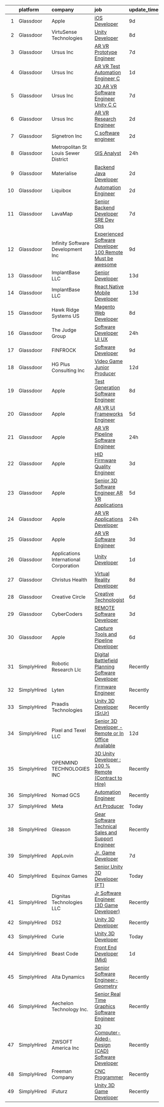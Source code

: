 

|    | platform    | company                                | job                                                                                                                                                                                                                                                                                                                                                                                                                                                                                                                                                                                                                                                                                                                                                                                                                                                                                                                                                                                                                                                                                                                                                                                                                                                                                                                                                                                                                           | update_time   | location              |
|---:|:------------|:---------------------------------------|:------------------------------------------------------------------------------------------------------------------------------------------------------------------------------------------------------------------------------------------------------------------------------------------------------------------------------------------------------------------------------------------------------------------------------------------------------------------------------------------------------------------------------------------------------------------------------------------------------------------------------------------------------------------------------------------------------------------------------------------------------------------------------------------------------------------------------------------------------------------------------------------------------------------------------------------------------------------------------------------------------------------------------------------------------------------------------------------------------------------------------------------------------------------------------------------------------------------------------------------------------------------------------------------------------------------------------------------------------------------------------------------------------------------------------|:--------------|:----------------------|
|  1 | Glassdoor   | Apple                                  | [iOS Developer](https://www.glassdoor.com/partner/jobListing.htm?pos=115&ao=1110586&s=58&guid=000001828bb127779e7ef12b3a7f77e1&src=GD_JOB_AD&t=SR&vt=w&cs=1_b211b033&cb=1660201019814&jobListingId=1008046042856&cpc=FD1C1DA32C38CFA7&jrtk=3-0-1ga5r2a2ok6cm801-1ga5r2a37imbe800-d33c79cfc9d995e4--6NYlbfkN0BvKrLyj5gPmtZO9T8euul8TCxuuKNOtzRJOomxnwSEodTz2Bc-sPZl8WPllYOnI2hVUAYiq1WCypWTaYk8RR3efd04mnOk8VP9oR3NvX3GsBA3AyFYlkOAuffrlOzB40ae1GfKYiZnm70JNMGRN1OaV-3NA_HAFDtZC5xgB-LeZEanTvtRLNBbP0TH0mXS8o8Ww_XTWa6o7j4lPV_2ZNHSkJlR847l0KOF2ybk3Q-bBfQiNllXTL-8V4qJC4vKgnh9SmiOh0mXdzq6LF5KcJDM16iguEWU_EKYNycuJ-nhnqk9Ds7bEgHiLfSAIXKxnQfoJ9W9-9ot3WTwzq7FYtEtEfTZ27LwzGutb8di4ayU0gvoPhexrW_pnRUxlVmWKLY17vuGZ9UIK_2mf-GiJRoiDJqAMP3plW3tSZTDkJMobmghpLG3VfuvlBMBj4KdhSlpD4xb9y8Fedrg2JpjYl7ICOmGtEyJkYCVSGolNfyxVM-uLvquPki1z_XeUlgObhzc8Jw6xDTcw3IUHtTIXVQt_Rq_E-olOYobzJEdY8ZRFGYJzkAfMnXZWlRclwYnklBMaTGKn0XJNK59ubLU8voRm7J6kdsjLcONO5MUtUycKc0p4JbeOp_t8s1vFsqXWbwagWhJjFdIGidJfzhgQBNb5RFS08qpCLiMWEbzfN8oO1-WxH9pWhYOc65Weyn6xSS6AyC8A_p84e-4GkZrB9L0MfFi7iHlIEth02WQkOoM579HfYYRpSlfPGTQOz2VYEKKLYj5rhf2DTrKkQBQaMlP24InUsN07Ap4VQC0pQBIz9ujXmDXiLBknSbeUqGFlipoZCrmSE8KHafQNbWcwxVuEGcV7C-h5b0DBv8f3yO-eol8IDziznaxa173kLIIoylRWrwZA5E17QlHapuID0Fg9kCgFdGt0ozoPNJQRoqhYJxjro-n80seiYUXL5RTe32meP60yZo1-g%3D%3D)                                                                                               | 9d            | San Diego, CA         |
|  2 | Glassdoor   | VirtuSense Technologies                | [Unity Developer](https://www.glassdoor.com/partner/jobListing.htm?pos=112&ao=1110586&s=58&guid=000001828bb127779e7ef12b3a7f77e1&src=GD_JOB_AD&t=SR&vt=w&ea=1&cs=1_ebaf324d&cb=1660201019814&jobListingId=1008047228085&cpc=632C08DE5A4EA969&jrtk=3-0-1ga5r2a2ok6cm801-1ga5r2a37imbe800-621427e7806805ff--6NYlbfkN0CpTNcpmE4ij7sr_GPl7QJj6yehPG-kupSZfEdlJHm76PKMSXsSIq1med5BFIxC2pZRXqm2VLhN_XbCcerIOVWZ8h7ETYPARzSmbixQ7aLqpwonWBBh4rOL5Pp18dClbLthA8o-qLqLkUEi2BTeLU_x2fiKe0OI9IDJADdrOVWZeSJnfIngeVvcG4qEWq4Fni3N3-0HaQBZEPqtUPV33O0wvCg0Ug-Sjv5sXBfFoh9GkV4ZtyP1A58ZJZKWtMl2p9zBHQ9Ka3oTCUHhifkLfB0Y-awWR7xQtMGHA0AOOohU8oSMdV-g0CCP6wj2I86Lm-JjO-lElRvEcb-m6NxazD3OiVq2Syu9g02wM6gs6L_A_Q7aKi1UQrdNs86eiOF6tLPmtSQBxcBlDYTleMlQMmg9yX7f4FhO1QTXGVNzbpOusePgcD-zGxPzGS_6YewYf4W4mc73ElhapC74w4s3ehZfJiJQj8bSDObC74rrBIUvPhsm8f3wnS-lbch8gcLQsIc%3D)                                                                                                                                                                                                                                                                                                                                                                                                                                                                                                                                                                      | 8d            | Peoria, IL            |
|  3 | Glassdoor   | Ursus  Inc                             | [AR VR Prototype Engineer](https://www.glassdoor.com/partner/jobListing.htm?pos=130&ao=1110586&s=58&guid=000001828bb127779e7ef12b3a7f77e1&src=GD_JOB_AD&t=SR&vt=w&ea=1&cs=1_099cb4c9&cb=1660201019816&jobListingId=1008050504524&cpc=42BEC95245890617&jrtk=3-0-1ga5r2a2ok6cm801-1ga5r2a37imbe800-676b17f24b5cec8e--6NYlbfkN0CT8vBT9H5mqECx2dfLV_FONLPDKpIRssxVwtj05Tmm4rA5I0VNOPdM1oYsK66ov5oeU1vn-T2BI8ztXGS97o12IFvk4488l3DTvol4EnNmos7vPDsIF4M1XmYlU4dn1Nsnus1ZaIBo6ETGQa2zZqKAHTHfC4ASFGZ6UE8aWyeWDYi9rIQsDJkXDhBQ-EROLr0fb8Urot8Am6Pv3mP8JgpyUvE3FPwrS_yS70cetbrOOtJ_SPeHiBBZAC_GZSOloUIMePftOWvROVJQXz0-77NLsiIUkuVazbWfKq_WSzvmb71JMa4BAmU7-cnh56FvbtV4UIhOasHTjqG9dSax_sx0Bw_Vocd7v_JZmwl6WsWMCBeDFc0FyN4i7Ze4f4LQ_f81JEWkW-28kac72DlvIvmoBu4byGGJlbrszBeaNj-YXpn3Zyv9RJ6ngkqOgcA4-eBt7lGvuPd8ry2k2Hywts2vf4KxOh9BqC2hO0oMGRY1rnr_7d2Z-beBqMyKmqVu6wBJ3FploR6Jn5KKP_t1sXlAG8AcUjVIFl3tj1BoD3FzUGSqXlRTGe9ohziCIDzjrM8TtSSIbDX4RYEiT7WqZHrE-XbV1VZbyZ8lnGr5tE6O4L5Y0qmg4N0hKrQnxgslMpvctpH7XR9PWNDLNBH9xHpAhw-yUJuzJmCwJ4xggnaZQCRsDVJPglv1SOnuHzt7m760PbJI0soK-EiR8DZTFVbH5cwU8OeXyVuZlFqXdJDV_of48maMO5-J5gHMW2gMF5jb5MoXYT5CsOnFsFNFl15H-4hAKvQwilnAeUpojRO9k7kDo2YZH5or-DnSMRLLQaJNpaVtCOjI7zlLil4vVTf8QIEIrmuTUfrZEC_JW-9Wzu1o5onPvJDQtzMQP0LQxGqLiIQTSJH2P3PcreaGp0nnOtIfUPu-uNNUD7zNaryyswte4LoWVbDmdJ6mjFnkc_dnLaJ7hmp3_Ew9cvKmqoMYtONrxe3AucnJ2bfV01cI_NkzUDoP5x446yggZS8g1Us%3D)                             | 7d            | Burlingame, CA        |
|  4 | Glassdoor   | Ursus  Inc                             | [AR VR Test Automation Engineer   C  ](https://www.glassdoor.com/partner/jobListing.htm?pos=126&ao=1110586&s=58&guid=000001828bb127779e7ef12b3a7f77e1&src=GD_JOB_AD&t=SR&vt=w&ea=1&cs=1_a0790f3d&cb=1660201019816&jobListingId=1008062957337&cpc=BCC169F53084E245&jrtk=3-0-1ga5r2a2ok6cm801-1ga5r2a37imbe800-b29ac455f554d680--6NYlbfkN0CT8vBT9H5mqECx2dfLV_FONLPDKpIRssxVwtj05Tmm4rA5I0VNOPdM1oYsK66ov5rGuYdp2vM9F-mUVIuWjVdxu6uCOIOlTxH0vANI01OE5u1civ3l4punqHFNA9yZr3t50Ub23ZrW3C6ip93RCxBm_JRiHBgBnXjCP3hPPz-Km-OgXpAbvmV6PtEQt-7AJAuUb4PXm7kq8djS0Ewo2Z59kyV8feJUTPcDvQ-OOtEFKAD_ufpGS-WDN08OMFQnUvxLM6INUz_ZHcJO006QWEX34ypS10YAvFFoHcuFYbBe84iL-ShgmGc8Q-h31Lg0SM1Li-F1JKdLrSEe7NSFFtrzywLHn00NFQCKzCCmFpeFiN4hl6OM8aCExEukoRAVk99L8SIBUASPgFKBjfZs7bdlPNwdVHnq4RD2Ycewo1a78eES6wV6d1obtm5KhPAFgrXvVArsSl-MnditAyd5Y2uh89XgMy61iFCl1ppoH9qTokHkzLhU0oUtce3wtGaINvty7qmxpSVi7E4eva5aFrSJcHutk84GiGb0vc0aXI7r5pV9Jki995T949SvpRP3PyLOzouz0lA47w_gHTqDVMlWs8lZ3HoF0yhm5luxXFiRrwTEy45O1DwKqoAJQgCFKXyFiWjnLeuUV3_Po2-8eNaJsLRsPEvqCRLrybj_GlZrDB7OF-2qGxxMxZUrj_wjbsRRxFprCO4VtaVk-Qf6qaAOsNFvsywY2L1KPbI4lrbjZcyw6LD4M_ffAScVFPxdhSEx2S4kAgz-suFMYygH2_Wd4gC4kB6efO3cOSKOMCUAje3CntdQZblyViLjkuaB1gQnb0aEi8AE2r9gHuq17zRO7nnKQqIAOpzMG33PWYPkgAQHrE5apkOD0BBo4F78axcaNQdXAP-x4uFZLVavSsjtOrEY_SZG_eZQ-UaCgxK7F5LPkMrX5wMzrk98KabP3ZfrytlZ0KNJ3BGcy3jfiAjvOncYecb2mPY2Biku5I1YzvsNuTaKo6tPPsa6pACnpnbqGcoZPXGKqA%3D%3D)   | 1d            | Menlo Park, CA        |
|  5 | Glassdoor   | Ursus  Inc                             | [3D AR VR Software Engineer   Unity C C  ](https://www.glassdoor.com/partner/jobListing.htm?pos=125&ao=1110586&s=58&guid=000001828bb127779e7ef12b3a7f77e1&src=GD_JOB_AD&t=SR&vt=w&ea=1&cs=1_652e83bc&cb=1660201019815&jobListingId=1008050504536&cpc=59DEFF8D475298C3&jrtk=3-0-1ga5r2a2ok6cm801-1ga5r2a37imbe800-a66a17e7f42a653f--6NYlbfkN0CT8vBT9H5mqECx2dfLV_FONLPDKpIRssxVwtj05Tmm4rA5I0VNOPdM1oYsK66ov5oeU1vn-T2BI_Q1Kjp7bLbyvXv_E2xhNmQaMcItA1S-zY00oWZrHjI-jqCjiINxwMOQQSPXfT6PEAGC_Rzn1r0HMlX8YRgxDPxF7E6CU8N3x68_eErLlbQp8ni9xTetan17PtcjIgIR-9cMHEA-GsOCfGrxlcPKLRTtC3cHcZVhyxScic6I6vFp_mseFjS5yCkTCRYPXWcPpeWqsP_oOI7b5l8N9o2SO1AcFAibba6Vy4hXeDqTTNsCNY1X5ykJshZt8DUbQta0Z_-M6C4WzFVzHbcU4HjzmEw-u-ou_JH5Qir6NeoGH2jYOHmlo1r-kCLmmtq2cKUFSEazfrUTp0y1lfXGiuZB04v_mFGnoUhPoYsmzolQ6hhEaoLYDRMm8Xi4hHP3BJjga7lfHBwePr5tx53NuMnqigrmRoV4QYC3tSCYHKb_65DuqgjvG2R1k8TRjJ6gb3Aewz8q5dZ2zfwgU2WA6VivqfwPiPpifSHy7uLKQZZ5tMM6cvBWkwuyqtpd23UPplB7T4jViPRpRgZ7Ftmr_JgpdlXgkP3bq_ScQIZd6FHne8tiUxPQQVexg4e69Wag-58-2w8MPKCPJshrkenDyajQTA9B4ahsW_M756iilxlS-rYeHvhPdH7CkwlEbPYwCgJLqXTidlDwm3LcNHUelWpiDCQhevAONTmnicW2qmqRVSgJ3PX_Hl-WYNKL5Nrx73acpHQlHGSkVttvbGFSW6sxsBeWV60crEcUfugUD3HTBFntzAsL_zsQjFr959EZs2VeyWzgBEE5goU0cKUpMne2EID6Aw2ps3syEmF85cLsz-FNWRcwzAn8at0Om0F0btOtt71U12dFgGvB4svWIfMgZ7YS7AvcWkhCTNQhzCC69a6VGS9lvji8LDS6rLeETJkEJlHOgCx3yO4ZGEODr1Bn-mvq7TKSOPW9mYWMjU_4fnnvRnwKciFVTos%3D)             | 7d            | Redmond, WA           |
|  6 | Glassdoor   | Ursus  Inc                             | [AR VR Research Engineer](https://www.glassdoor.com/partner/jobListing.htm?pos=124&ao=1110586&s=58&guid=000001828bb127779e7ef12b3a7f77e1&src=GD_JOB_AD&t=SR&vt=w&ea=1&cs=1_67971af8&cb=1660201019815&jobListingId=1008061171246&cpc=2F9DD8B511C89582&jrtk=3-0-1ga5r2a2ok6cm801-1ga5r2a37imbe800-e9f4d55292e0f17e--6NYlbfkN0CT8vBT9H5mqECx2dfLV_FONLPDKpIRssxVwtj05Tmm4rA5I0VNOPdM1oYsK66ov5oMSaom1sZOQvrDhd2pvnNCGFJdeYRhf4P_UT95Uajq5XtxD9zSii78EG4iUbSJYrzZ60EqnUM2SrjxKP2A9iRcUsBwJrgXw6jv5nW76NX2_rhnt9wMbCR4D_mBp6ud6eoianWU4LWe9Ky7T9sRCYleRWaVBzWsISL5HnniIp7NQJDBhLzhxCgowIMqbD2tpqSYmYEYbtzKIRf2W0-dzg8w1DJ3-I6jwWIKegW0h4i0v2iUw-oy3OX02aV8Iae5THirpzjbz57X8gLqS3arPUvnjQeAoccb8fsiPlyw6e0Qk6US_KGLJATOco02VSaKqStUeeVpPHmHkT7osxpARk_QDjh6oSfq0wZlTas2r15RcdJ9SNuGcoWGt647OJxu5UZ8l4NFNv7sCxMbMtVH-SkYiUerJwDQnwI8YjqP3qV-WUfyJYNPJo3S7eSgGiWUOmusH4Kr1mJh0Ndj2N68Iipplfc4GfUI68HLAbXTYcFQwLjeNCzFSv2jlyZH_bEiDgYMugYahukcYi4WZZkNJ20kxgpkUY701TokkRebJR_XWtreMMOkutFlWhPLx1yTeNu_iI0FucK-h60_7_hJjGl48NupJwUu9Jvxn4vKRUZ1D9FAdWzuwh8wnuJnqkqLGmsSenMTp8x4sulwM0pScPSftfOdMpeMgqO3mV9Pvt1Xmqva5y5kI9PbpedbCDrsvk2DX4kEHp5O--O0Cozx2gKRa9WG6-aLEmF3_H6Jp57hNs07GJAn3Mh4RgVwhoT2reshQbpETt6kfnbQiB9N1KqnXt8Pgzj3COpXFGMkjs586siver_gPexrjqcNtWnL71Xoi1TwgoKYziAc7wHzfOpPTaQXXelR1uk61ge2n_1_BIeteHZ4pmvtJIWaLmvtHuU7b2O5ejT2uvg6quMLHc_VgAVdUPuuIqZbBkoWy_6MVyHjX-pNF7i9QSfi7H08cO4%3D)                              | 2d            | Redmond, WA           |
|  7 | Glassdoor   | Signetron Inc                          | [C   software engineer](https://www.glassdoor.com/partner/jobListing.htm?pos=111&ao=1110586&s=58&guid=000001828bb127779e7ef12b3a7f77e1&src=GD_JOB_AD&t=SR&vt=w&ea=1&cs=1_2167ec0b&cb=1660201019814&jobListingId=1008061182114&cpc=F583A5AE0DDDFE3A&jrtk=3-0-1ga5r2a2ok6cm801-1ga5r2a37imbe800-7f4157c384cb613a--6NYlbfkN0CAR3I-XnkJJh_NaC9vVgzbxSoenXdzgTKXUSUJF5n92PHRAVa3LFG1CDXg-sqk88Q68b0aYX0yxyB7Q1gUqQEUgubBLQl4MXN1F5eXo44G1oK5C2HGx_irF_-jYOalVoRhBKegcGgLh49nL4AY69Vc3VVHZ48vjt9qtJZ62zb5CRSLfPPyeOWeeNGhyx3FM9J__bojE7YJ5u6SB4c-Sg9MM-005fgRQuc3JiXT424QV-i8UH0pAawrls3jIf-60s5qBYtTlssZMso3bx0PwQFhBKRtvURoE2pIX2R-ZbW06ZmNfRPlVKfo1chTWdvd4VHxZ1qPQJo9T7lftBuhBiFHMkgGrc8hZRfNC0F0Wd-3N3wx1sgcYIIVocxzaBQ_zN5n_WMJoWX2d_fummAY2TnhpQXm2Q0BO0Ju9I3bB7aPLG-ja7a3k13pykWTLrWMloCv2PAy8wuGjhzDWNr9E-1DVPs36gYpeRjb8hBbsWAP0PZubrnHw3ZCYSQ66QNWTZo%3D)                                                                                                                                                                                                                                                                                                                                                                                                                                                                                                                                                                | 2d            | Remote                |
|  8 | Glassdoor   | Metropolitan St  Louis Sewer District  | [GIS Analyst](https://www.glassdoor.com/partner/jobListing.htm?pos=119&ao=1110586&s=58&guid=000001828bb127779e7ef12b3a7f77e1&src=GD_JOB_AD&t=SR&vt=w&cs=1_d56667bd&cb=1660201019815&jobListingId=1008065814064&cpc=A0637F14311B9419&jrtk=3-0-1ga5r2a2ok6cm801-1ga5r2a37imbe800-ef1c6801fa4cc984--6NYlbfkN0AC6SQMfAkHCondRquBNcE2ntt1snCy3fyoZRReqai0OTbOGAEEoie82c7OAOyoQUX4HAqZbGdf6OuKdS1CAFhY8iNRpoWdJTGxpqP7DjJE_nV3RHd07483EUj8MWlgrGF-9EZEu0bGjHtJ54Ucz51lvNIBwdO2c03VTGJbCj3cXx1xflx68zPpboym3SRVoLwQEjIOS_3n6m-CUDu2yzZHZMIMiXacd0gglhAbl4WHvB1Oa7hlZxQ5imv9FZlcq-phMmVzyzgYZ3msXQiceb6G-fvYQkzyfY7wrcKKm06VoeDBoLXB6L5HsOVT4MZSJHjfMfa4ZsuQN9QCjnAadtkieTFjmTFY8zMW_5bO5N_Rp0xhxXLyz4cYlakzcGIWJW7Plmm6pf041iPpCvxLrO1XIXwzxe7kGjy4qcA4x5Xnmdxr0ysnEGofOARmU8Jq6ZRYYPy4C0gc5ZMvqpiB6vr8S_mRv2a47w2U6ADbobaZkJkYYf1RL3Rov9H8ioduyFu2ju8ja75556G5573aGfw48Rx3eO8LSNA24D79_E_pEx7EqBxRc0T9iQONWaFV54jBGhBcO-dSFG3enfryFQu9Mcg8I67vh2d-7DdX0KhKqQ18CqSBip_MJHXEd4cWfo0C2wPDPMYJ8l5O0V2dDakRRrCA4fk6OiL6udx9j2fXPP3LznK1nke3-nWZ1dW54c_6MAi05XqWOhiVumWtXPMSbhprQkIu5p9fzZavbvUw1sMCGhMW813NMvdElPBAKbaclW_i6_oGnCgt3k-9vvK4MhtC91O7OhRLLz6oGlLT3eXdKCxuakABMLIH9oGDQV7plv6Kh0P2Yea_0JU_Em1rI01xK5uFm4qMayOcuaJ8AQy_0S0P4f1zhITJVUKE2WEE7Fi4pz7erXYMgznG-_4zTrCipJMJ7QoIT3w4cuQhDIoZ2Z0RYQMTKeLaJMAtBEYFuUDjojl9sjN-Qk66UrVp7cGLyhM10cfkz8ieUj3K_6ZFWiQtoLd9U3U-AvxBlvUgaqgKY1_eimrA77HE4BoCG94OM_EmSpPehjTNFry8jA%3D%3D) | 24h           | Saint Louis, MO       |
|  9 | Glassdoor   | Materialise                            | [Backend Java Developer](https://www.glassdoor.com/partner/jobListing.htm?pos=110&ao=1110586&s=58&guid=000001828bb127779e7ef12b3a7f77e1&src=GD_JOB_AD&t=SR&vt=w&ea=1&cs=1_b27631e5&cb=1660201019813&jobListingId=1008060202738&cpc=E773D000C9BC26FA&jrtk=3-0-1ga5r2a2ok6cm801-1ga5r2a37imbe800-c4c6e99263ad4359--6NYlbfkN0BL1DyQYBK1tHwoBciZhChALBxjrhsy8rFgUIA85pUFUSZki7QCCX0KaKFUgx5MoCQmRuyGr4UelCcJ1-hwMed_gB_A6H0V30eQ0ToJyMcZ3WzPxkdcppo2abEMz_rgbYuxWw2l6HU_V9wS-qIvunPixN4VFnN7CZwbMHNeQBZ4mCdtdQa1gHVCncdk3iwZNQwjIi-obm04xq29yYie-HzLXcZ0I-T3H81ONlbqxN4abjaP3pqCqsN1lk2xVa-2VxtGd1be_G-7gTnQxJsMyN3SSZeUUlYm4Vi-wftdIoL1Kw6sTKI_FuNt3d-NWKVEf6Uqxzvaga1JYcszkbVIUG3tTbMvU02ElvCbpNWmGbL9PKmXMRY7f4bS0hI1vO3n4gFD1fi6sOhrFiD1uvszd8ilTVgziC0V0KWQcjS_1lMd4XYg3I2_15p7YNMOqdsA0Wg-0jYmw2TqFfHJH2qSv581AwWcYHpN354qhIbEEMGqHnisKOPkQPmGU6q1HS9WsgZxzwq5TJAkFQ%3D%3D)                                                                                                                                                                                                                                                                                                                                                                                                                                                                                                                                                 | 2d            | Remote                |
| 10 | Glassdoor   | Liquibox                               | [Automation Engineer](https://www.glassdoor.com/partner/jobListing.htm?pos=109&ao=1110586&s=58&guid=000001828bb127779e7ef12b3a7f77e1&src=GD_JOB_AD&t=SR&vt=w&ea=1&cs=1_eec10bee&cb=1660201019813&jobListingId=1008060253187&cpc=0AE43CF55DD5119E&jrtk=3-0-1ga5r2a2ok6cm801-1ga5r2a37imbe800-53bad0476d43c8c2--6NYlbfkN0BK9GXDcakwdiqmeo8o-2GvkYnmPkq7xevAHdeF_847qtfSM1x2zyy3WCbpa2Jx183cHhU97gs6YMjhhPBHak4GSbUKCffiCJQFb2ijmwVgztCQVE5xExSfec-u4XhE0v4cVcSG8xIIn_97s5E3Y3RpTSc3GImiyPV2DHBOB8lilnkn2IsoXXGNnXTegyOgbUhmVYwRXvA015WwXQWUiusFFGAKUcoYkB_Hnc7Z772wLrpMM1x5nrWhyF76zrwzzrqkhEjSQ75Iv_VL75XkZNVEDZ1_fCrke3mWW9jqaRrOLIuANNFefRrYlQEmPflc7ZvFwU8sOzzqU7Aygihz12yA1HYPqmjJL_fUfWE57CRcM2l10K-AnzEZwcZWZephWuVjNbviDIAPoWllI6J7A_Y32W8PWmlcYoOg8rdQb9bVDaBTjTfCKPVG6iEdSeZrD9ybBa_V4Btis6pjoBUsmvdH47EpoXh9yqR7Y3vI0NGg2_h7sp2LElWK)                                                                                                                                                                                                                                                                                                                                                                                                                                                                                                                                                                                | 2d            | Romeoville, IL        |
| 11 | Glassdoor   | LavaMap                                | [Senior Backend Developer SRE Dev Ops](https://www.glassdoor.com/partner/jobListing.htm?pos=114&ao=1110586&s=58&guid=000001828bb127779e7ef12b3a7f77e1&src=GD_JOB_AD&t=SR&vt=w&ea=1&cs=1_62d64252&cb=1660201019814&jobListingId=1008050740036&cpc=F17331D9BECC482A&jrtk=3-0-1ga5r2a2ok6cm801-1ga5r2a37imbe800-7d6b37a5db87c67a--6NYlbfkN0BvffYVbnfQbS93BkAhZe1nr_iwjsb5JUyOPZS3_wkjOYD9sUsJRbgl4REkNKjaWRb9wHVbYyC5HfB8-tuFae9LBpMTkFN62YAqpKhkOmcZ_eDCFd-NUspNlt8ACtl7ecRE_WssjxM_gexv8eT6W4I2ksEPuKnYqtu2FuKI927PQPKQ9hZj70B40qVvgr7nFIjj6X5yHuFquskTrQ-y3NbagFnm0BOpWMOHHzzSHzvJyqs6CozAWYSiyPldqOxRu6O-NmUycin5di5hXJgCVv9pCx2ayn57AJl45S0oMNyccak-ah0K3ZJC5aH6jNftDYc1zQbWXzWTY2W2Rs9B3u9l1wRxPF0tXtyM1ZGZMhm_rCVhPXqOQxBXliOFduw7ApaikRNH4LNAXzLGrn3JsKPi-hqhsdxL3va1R7dOkaL8Blrsih-z2j_s20z7X7XJSNCCY97sYlo_KkMF3DnmwsB7sqJO3KnDproaMCAhrtqCMlNcro4eKjUFJhH3Lan8R7DKld8yegaTag%3D%3D)                                                                                                                                                                                                                                                                                                                                                                                                                                                                                                                                   | 7d            | Remote                |
| 12 | Glassdoor   | Infinity Software Development  Inc     | [Experienced Software Developer 100  Remote Must be awesome ](https://www.glassdoor.com/partner/jobListing.htm?pos=104&ao=1110586&s=58&guid=000001828bb127779e7ef12b3a7f77e1&src=GD_JOB_AD&t=SR&vt=w&ea=1&cs=1_e2373103&cb=1660201019812&jobListingId=1008044579419&cpc=6945AE2F4B03E059&jrtk=3-0-1ga5r2a2ok6cm801-1ga5r2a37imbe800-824f9ef21f9fd40d--6NYlbfkN0DXKDYI_yepg0NlIxbNRNpLYk6-xAUlLi5O8UrMeMQShxyNklefT9Dg6Mxyf8ICyk8pasFAZMLzK9wmF44Z-YinhMO2XccTuNh-vGb879Ozbl5q1rJqqHfF3Ejr00FAQ7iIDimQAPWGRU5RhPQD24iVsHZh3H-iVOAqpQBcaYIssX7Vsa4F-PJ6DYiIgCmYIUB9zxs2QrhuoqDjnxcPLhSISMz4tEZMcfa3m2d4tLiWXZVQd7zD3VWgrzU8qAqVhZ1lx0hTsnFICuNHV4zwWEqTiQ_eefzhsGrkuIKB7fOeRqwQInvtj2HmiaEvROHhnX8_W_V4usKuNHUutN00gGfOphfHbe6d_zehLJpNoGwxxtoIXZSwiYchGUccuFC0-SPkJUGGmBESVE1ouIsSKouh-MYpQXBK0tvaePZ8SJohUPR50jJAbwwDZxj_gRtctLXFMXj7ZI6MZueLLXUYuJ1MyuLh2RICzj-E-5cwNc_S5uMztpH2Vwy7djyFdTGiUurB_HAddEnXYwhZaTyWYTGzQ5Xkxmld3XwAHhVVDG2zm4QZIOpsG_yN)                                                                                                                                                                                                                                                                                                                                                                                                                                                                        | 9d            | Remote                |
| 13 | Glassdoor   | ImplantBase  LLC                       | [Senior Developer](https://www.glassdoor.com/partner/jobListing.htm?pos=102&ao=1110586&s=58&guid=000001828bb127779e7ef12b3a7f77e1&src=GD_JOB_AD&t=SR&vt=w&ea=1&cs=1_fe475d82&cb=1660201019812&jobListingId=1008035599348&cpc=18C664983486888D&jrtk=3-0-1ga5r2a2ok6cm801-1ga5r2a37imbe800-35d53dda3d640397--6NYlbfkN0BHQbTvVCdnG9b5D_7dafPobYSDZepSIAvvxtVc087LjkZltrB4JWrFKerL3rKdYN_filAamPHN3d3x5rsHJH07weJvr4xTpexZOZR1HzFm8EgxL4ifiZUr7TumXpM8QPOZtR_bjYCD3s-D3Ib-_AsRjQkNG9BwZQjHm0t_ByZq_LOwpxYNmvslII0123R4-OjBM2kG57uE_DmOu4H9efhFDzsvqdPN4nYS0ClbFZZzKFnskfEhKc7ny15Bdfwb2kd6Y4tCyguQd6lsz-1V9OtEb6CS9LOoTkxD-4cjCOpvQKgUs8OXReIFbKpAMDbc05xyoU6kVGHhXfp-Lx9a5ZTSppWo9sTLZCiiWTHEMKqXTXT4o3UclJfX5xTubTez8yWlsoQj9A7bucmVl7-Qm9GMfsWeYIVNhd7IYYppwSdB9SRuOkAmXDvJ0U2mI6ylX6N50rN0Ni-qq3Nv0xQHd_116-KySHRpDWeTCGx_Qqy2wDMEpF1KmQxa5MQSbDUsEKY%3D)                                                                                                                                                                                                                                                                                                                                                                                                                                                                                                                                                                     | 13d           | Remote                |
| 14 | Glassdoor   | ImplantBase  LLC                       | [React Native Mobile Developer](https://www.glassdoor.com/partner/jobListing.htm?pos=103&ao=1110586&s=58&guid=000001828bb127779e7ef12b3a7f77e1&src=GD_JOB_AD&t=SR&vt=w&ea=1&cs=1_7baff035&cb=1660201019812&jobListingId=1008035600850&cpc=E6B95A06C1BC174B&jrtk=3-0-1ga5r2a2ok6cm801-1ga5r2a37imbe800-9ec0f0a75089e679--6NYlbfkN0BHQbTvVCdnG9b5D_7dafPobYSDZepSIAvvxtVc087LjkZltrB4JWrF9YwSpRDtqB9PMveNVlEp1vlq52nDCFAVVAyR6iw0NmtgqoY-LmqzCI8bM3WJ4TACEz7NViqKmQjpqUJAF9nvFimbQX0zisBE5phpuWG4WzHcV-JYqghV3PLQ6Y5dWXKGO2UKedvG_xql1m4i_joVUsBlB593T8Sfyw9nNRkCpy2t4h30D_-AVXiNAbb2XykClPCUQ8oPumT-pu5tMeKwguI8C6_0MfkZMPVSzNdvOXEx95RhpZ054e6ZXXdSzQHXyNTk5k84WlMV8K6XfgVPSolYxIbdXX4cO-4g4r0CR-SmdZtTyu9EHvXSrA600lN0h9F1QqVCquVs0oIT4-pTcNtwZRUMJMHBpViCmCinV9a3P8knFK97t6myDWb6aOOE5pyEmit0CMwes2NZrtr7UL1bmx4GcbStm3WdKemZonQr84ENeEpDxenzVFUvcziyMqDhVyt_MSQqhOgDm9j95jbCabrUHXX0)                                                                                                                                                                                                                                                                                                                                                                                                                                                                                                                                      | 13d           | Remote                |
| 15 | Glassdoor   | Hawk Ridge Systems  US                 | [Magento Web Developer](https://www.glassdoor.com/partner/jobListing.htm?pos=113&ao=1110586&s=58&guid=000001828bb127779e7ef12b3a7f77e1&src=GD_JOB_AD&t=SR&vt=w&cs=1_c9e94941&cb=1660201019813&jobListingId=1008047562642&cpc=DE56C24FF6DEC286&jrtk=3-0-1ga5r2a2ok6cm801-1ga5r2a37imbe800-fec8258b825b7fb4--6NYlbfkN0A89DqYVJlt2nPzsQujMzTQOv0byM_oFSLru96Xp_Pv4055GiWc8mWwc_3uOBVOeG4GM8ep_oD_mGcQG62HKOZz3LFaNIEfiy-bl4CFQKm0YUzEMe41PG6p-77-9xTP7iN3miRs-NsCzIDAKlyzZ2Bn2rizVZcIZ05dbA3aAMVwH_6nAYuqJi7baiVAbdnnHNKwMm8vLayKtkTBQLzcSonzi-Y4OUWIJAwVMor1MIoO5YgRHsuQD2Lw7YFRfMZNmUKdh13PM_yLxVySHcjcMqsAAq_m9jQJEf3zQZKb7AEbnKqO5azp2GkUkZkYF3_fJBfvSTnhNKahPH6CmpKPviCO5jm5uG0pNAv5QZhvwXCuWP1bNg88OEY2WyhTEPmNso5-_Fei5uW5Pe-oirWSCrRDiQJktXgh5aIgyp8_Ho5bgKIAwzglFkmPUojgOG8lGfJSc_VTi5aNBQYoRNvvVK60Or_MXqrFa5HBWTMvaug-4oTcVFBl1NRnMnWH-eu1mlEnG2H-L_W0wtoKcXktdshB9skrs8kUsXWZaidRQ0f9Ywc79A9n7I_H4jgrlSKUack6BYCMyg76wRSSYWHb03E8KFZv1v3_C0n3Zew9-p-AC1-8tdr6TplgwiIYIvEHJh7dqKtq6KjDosg6q02WjmGAgrkIZPt0vzkQ1UL3bQEXVjhd6rz6gMt-YuhQjAx8n5sOtUUAamZbYNncpyiLb7iYa6A9FbHIPPnC377x9tz1dA%3D%3D)                                                                                                                                                                                                                                                                                                                       | 8d            | Brooklyn Park, MN     |
| 16 | Glassdoor   | The Judge Group                        | [Software Developer  UI UX](https://www.glassdoor.com/partner/jobListing.htm?pos=121&ao=1110586&s=58&guid=000001828bb127779e7ef12b3a7f77e1&src=GD_JOB_AD&t=SR&vt=w&cs=1_9494a7f6&cb=1660201019815&jobListingId=1008065256554&cpc=8D52E76475A7E842&jrtk=3-0-1ga5r2a2ok6cm801-1ga5r2a37imbe800-532b99916a86dccb--6NYlbfkN0AEfvaTCbEyT-QU0mB1I0G9RQ6RLW6MmY4ibAKfSb27DkVWgLbvCGilYWmviU5BJjxlOnx8fPPKyAZPVSX7eeTy_vhwLDQby_jq_Z68zDXGgaNUnQwbE3WgYg2LyNKDzxd3AaqnU22-kO1ZSH-G8LUSSERoeK1AUGUHBr5J4j8R-J7fjAN9HBzO_TKGoTqlQA4x4TIkJ6usYJrVUrL13-uGmAXtw3DxIDgVvkK6f2lN5wpbG8xfDIVACXXvZv6EeaCzOD-xG3rAKb1NYgzLsdsiKA0thdoq7QcNajHum_s9xtIGeIZeOy5_VCAcNuDV2X-d1X49v9HJHvpF_43_RNJki3VNiVomvA4lOlRv1KJhi1p5g6cUtis-0-O-BKPdQMbV9KRrwDZll0oCbTJL6vtJRvspOZziAco3yoyvaSS5Yeu9UmZC5pKqEiqpQizX_QXEPqbcmkUTqXSzLevMRNNIS0itXCLU_sjQNcikesDsQjCKrGuiSswhtdzEAQmCiB3yI8yfkS5QiFBnjpsaJE_m6POJINtLZb8ORRlhiaRAPLi63Ko2U0637MwZC4Nvcisz8xezIk6gYMEjZsshdwDX)                                                                                                                                                                                                                                                                                                                                                                                                                                                                               | 24h           | Frederick, MD         |
| 17 | Glassdoor   | FINFROCK                               | [Software Developer](https://www.glassdoor.com/partner/jobListing.htm?pos=101&ao=1110586&s=58&guid=000001828bb127779e7ef12b3a7f77e1&src=GD_JOB_AD&t=SR&vt=w&ea=1&cs=1_6038447a&cb=1660201019812&jobListingId=1008044791152&cpc=292986E5893862A2&jrtk=3-0-1ga5r2a2ok6cm801-1ga5r2a37imbe800-c937f3af8e32f05a--6NYlbfkN0C3s6SQssVyjM0TBjXC5cY90NsFTu6k7iXDnyh6Xjam_Ql48LVNep8gq_ukj6DHLvJThzj898JP32prCcUOkYg1RClsw1SK_ffn6NEkLSBLCw4OIMb8-JUVrYv5GtF6TXetsqsFlf3EIDPvI6uCQYqvsXBFxmx_sBKuIyOl_iT-efd_O2GjOYvm7-CE5n-PhanxhsepYajC_7uDdps5IyEeQnDVBZj9RT1TF_NHcpOgx5wRdInRTH-ZNWSYofYeWl2YJHLaZccx1xNwab73p7tbiGibnzYP6wD-Xm30w5vbbTrJSinhVSZdlo0ZaRzF6i6PWwZsqCgpPMlj_gWC9TEq5AyC2GB6-MvuinzzghsTWPaZdXpcMdG7mFhRK4kxQ-AYxHOkw2MYecH-j0O0ru_qE_A-rIli3wxXECFZe7Mdk-j4MEEychVDwruLwRBpS-BbNOGGt1fJvXkti4b5OqsnTP-_-rYr17_L47OzlavdfmnClEcVQevbmuTqp0fmmNA%3D)                                                                                                                                                                                                                                                                                                                                                                                                                                                                                                                                                                   | 9d            | Apopka, FL            |
| 18 | Glassdoor   | HG Plus Consulting Inc                 | [Video Game Junior Producer](https://www.glassdoor.com/partner/jobListing.htm?pos=106&ao=1110586&s=58&guid=000001828bb127779e7ef12b3a7f77e1&src=GD_JOB_AD&t=SR&vt=w&ea=1&cs=1_c0006347&cb=1660201019813&jobListingId=1008038356331&cpc=AF770993EC679D41&jrtk=3-0-1ga5r2a2ok6cm801-1ga5r2a37imbe800-4bb494ac711178b0--6NYlbfkN0BHIfC1zsKGIu0R3teaIu8liT7fbRNLaQeDQfcPJweUK9FtGyWMTNeDEzbNNT2163zZELT0Z8Vo531KN2eBQ2PCh4S24GRZZRgOs4oioDvB62DkjmEu0iG0PXAtT-B2tpQQY9pMWSYPLQHpftw463XRI5tz8kp1KrNCmNjyvr1EX2IgYStNB96IB2lOJmwlzJq5-UfCMISEN-Z_zRP0bsy8Zni8a5d1FKI-fe0IrHp1bfI7tQXFLe9fTIqSRqAQaBXILzAWPFFLGlTsZJoVXnV9doqB99NJbslVeWweVUX09Bo2ttOmuui7p51gsMXDZkDsGZKXSh6CxBT4AQe8hjEtcmXcgH5iSnEgs_CGJGocAEkHXrBjCZwUoDHj76liRWMu7gxVrZY5jPSbaxFZ24baUAgLAscwFLPgjjh8yiCUNRJ5zbmAJ7Y9KoqqfyDaOX7_XdrWxSkLKlME0jqu696aa_spTtYVDg3YFrPi9ZQvf2kyC84rEWotRZ92lrzMqgfG50f7ivxvoQ%3D%3D)                                                                                                                                                                                                                                                                                                                                                                                                                                                                                                                                             | 12d           | Remote                |
| 19 | Glassdoor   | Apple                                  | [Test Generation Software Engineer](https://www.glassdoor.com/partner/jobListing.htm?pos=128&ao=1110586&s=58&guid=000001828bb127779e7ef12b3a7f77e1&src=GD_JOB_AD&t=SR&vt=w&cs=1_c7a9a307&cb=1660201019815&jobListingId=1008049134424&cpc=8795CF9063CD573D&jrtk=3-0-1ga5r2a2ok6cm801-1ga5r2a37imbe800-9d84127d366d02cf--6NYlbfkN0BvKrLyj5gPmtZO9T8euul8TCxuuKNOtzRJOomxnwSEodTz2Bc-sPZlO_uSwsktAeiU4zHegBUZpizS2voZEMuJnewuQGNQrk0pp1GZSRyuSbxL-w1PixgZ6yxEfUDHRjPUCc57D2ASzbSV-MmrlH4_tiVVwunqjHjyi4eQmAy-DSXnjsfZDkkF5iSm5mbtsw-eenaWzRvj5swQuK96TTQDRF_rH2_scje0bSfufMMaJ1uB_1CBr-SyFG_vMIz-5vaGKnt4nWiZmP0MjFhDtndo0PthQMl8G0wTU8iQYM3bfd4NwB5ZOK-kwwZsIRNwKV4BHhurtOHTyIdDs4j_-HAbo7LH3hhdMXu6xSSeBlGq6hgwaUjesEEwk5dFXN3pfvUp4nPEFitJqUJRyiL9UFm_iPCyfckgzXyGKaSdoM4Xd16pBEoFZuy7NddbTpbcvet4uuZcnDF67gVyp0r51Ytc3tjXCSv-eWGVdals_15qF1PpPb0r2zHizywzHmlr-9UzaWDbMaaXgJSwD-GT4tv9_YJOMpOGpHJqYTBbV17GqVOrvWj0zYS_MMF-Sx-mkFpLyrlL_oCuHYTBbae0VFD-34wWvb8nMLryB-KbA-CSTOgVdk8NnffEREYrmLUp1Gypi1FhPmKTqc49g7ce-sgo3UNkzb7rUmCI_kZyQzRM5n1fK6WCnOZA5yBmOxxeVa5L8Bjc42VUeV4YXJYhh_9_PkFHm_Pn7rYr3hqHl_IC7MqSAoLn5ta1PVFNadnkK8238uLffdCieupaWazP0ZQQaYOMuEXs49dJYUu5I5iPjuQcP9Qgr2yJ0_ZhHkQ39fyVzpNw9k5SStSEnEe7y3zv1mxYimmXv2THzbBrWtmtIwetF1CWRp8OLzkgxaQ698lV1ylDh5L137BPcWGS6XwEzRC7_G_IDFra7TCnPbhcnSHnYEDHbwT5kETQRHmasxXdEVtL2MwBhA%3D%3D)                                                                           | 8d            | Cupertino, CA         |
| 20 | Glassdoor   | Apple                                  | [AR VR UI Frameworks Engineer](https://www.glassdoor.com/partner/jobListing.htm?pos=127&ao=1110586&s=58&guid=000001828bb127779e7ef12b3a7f77e1&src=GD_JOB_AD&t=SR&vt=w&cs=1_1ad83803&cb=1660201019815&jobListingId=1008056590566&cpc=F41FEAB56D215062&jrtk=3-0-1ga5r2a2ok6cm801-1ga5r2a37imbe800-26230934b25ee429--6NYlbfkN0BvKrLyj5gPmtZO9T8euul8TCxuuKNOtzRJOomxnwSEodTz2Bc-sPZlbtkML8D-m4p0pJTPBVw_o45Yr8m6exjKhOM3U35mydzXFa18If19EYDr3bgxzbC_adbMQMBa6iLyBpXuKYHxnp1gOT0m3LezXc6RCwpG0616hvkrwg4NttwigP-RdD78cvXgEx7gjRxkxDn8TiWHjVykiJkjKHodUsq6fqa9IjgkvOqZQXtsGqvp05YqZrd3zFlVpq28iMhgM4s-ilgvGDhc6L8kcwP5FTyii9_hGGjpwBZFCRi7PrAXW6VNqxfFsTC8gOd34YGg4oTzP9CXg-PYk7KewsmAJ66knUkzTKyWO1xsc2sPN8zR3plbOqgsgoFDbro3nzIQiyvey1rW6N3rL0rR5LjFiUQ4MBZoD7ofO2lA1XShRAscWGPXEPFoS_s5TLCsrBBjvdLbQR9rk0dveeoZcQBL7W6zfwGdrYCQfCLIqmS0mehG_AQp3_dFUhaE2paiSnqd4B9hz_fFhOBoNZTxeadFpVLYNMSG36O-TC3JKf_ei-C-XAF-ULgDbtOAsYPXJuEPxOCuAyTomc5HZsC_KIyeiVWeHwFQRb7q-ZwwpkyifYKHj-jZkwNBvM9dGO1k18Cs4M5J7reMSLYMJwENixtdS7PGXZeQzQWk_OnPTg2e2i2sJrclehHEpqUnxWXEn_sriE15MRI6eXs_LFaoWlEBxcj0oJoOjuigN8i0KqytKDZN5jZXitM2LoQSbn2LoqYK09CPo3cm1byidl0E0Iy0viG5OU5CGQhtqzMgM8V7TWI0YsUgHkfIWGFmeEEzTVDdRWgmYcIhS-m208QTaLc_PYzt1mNEwLUryX8xv_LPCDbCDFr0MTcqliAJVhfqkCDWQj_LwIlUTvAdjLGy5Z8sozcLnZv8PcOvKlSlCuDklYFegE5Hx8jhjWqh_F0EBUb_fcsCByekqA%3D%3D)                                                                                | 5d            | Boulder, CO           |
| 21 | Glassdoor   | Apple                                  | [AR VR Pipeline Software Engineer](https://www.glassdoor.com/partner/jobListing.htm?pos=123&ao=1110586&s=58&guid=000001828bb127779e7ef12b3a7f77e1&src=GD_JOB_AD&t=SR&vt=w&cs=1_c5fea60c&cb=1660201019815&jobListingId=1008064548722&cpc=AC285F3A3ECA6BB0&jrtk=3-0-1ga5r2a2ok6cm801-1ga5r2a37imbe800-9efc9aa70a8bac7d--6NYlbfkN0BvKrLyj5gPmtZO9T8euul8TCxuuKNOtzRJOomxnwSEodTz2Bc-sPZlbtkML8D-m4oxb_hpOtMKgwGf3xCZVjp0hMHQ7tnx_mdHptyoy7KlnXTuNZRHr9hdhR8AiZtF6wM2F_IhEn66zk7oZQmfCjMbFepd4YWR8-oAaI2hD5eO_dgxZooWC5Fs26LlzRkdpucLPuDDlk1YKnOqGMPB4kfSLnQqejmGgQXZirQ0Oq-zOmgKN8sGy3DbEp1EgSitH8w0Bk_R8osf5diJ5kmQl6149NNqVQQjJ_Z5uEBO1y9gsyrx5GHdNVKNJSvyGidS5vV7070VI5VCujgdJEytAqWWLQDFf-nn-0cuQ_4-Ak-N-Tdr5TTHR1WMPGWJ5uVNDUczPIqLdr7QvJlMsoYY6is2QFqLH0JJ1if_rB4nOxKaqozs3BmeFjDwhKcnMu6sH2WRpCuKpJG0bxpXHwVzB5Qq9AqtEKznkWvrzzatAvA1Oe_DxI5x0StjPWE7_4_m6F_kKa-qxvlWdZoD-Xd4Ox4k86H4t5rGS2mqlrAmZHcINtwnmpkwgcMgyg8-b-2OjqrfowqUePLcx9RafSOjtpdxEjx3j_uvUrHT3IgI5ulTMle4MemBFHzdxG9T6ISd_wOiydyos2HdV5DH4GxaRQM-Morx4EjF9x54tSLhsNdkO3_QTl1E3mOyzLeocPxa_ByIpxiMASf4Tp4d1jx5Z1m66c7ik41xMl9DzQMK7R4RX57gqkPvh_Ok8N2QUs5ffle2MppYcerFGil3j-HckiSlj3AR5bnqEE4g-7Cwb_pwZ4q7fjGLrMSIVArsMf7I5bCSYVPJP_S9scp1UfaDWIKnEZMwvQxPECgRitf6iHcy2uUaDi-KsJddUKv93DhQzQn6eaLi0J6pD7zzeZws-VGG_UE5rdlFCBsSrkOJYXX1cl6mVJai8AJgAR2IJ7j9kqIhCY5pkMKXKDKv0YunAtaR)                                                                        | 24h           | Boulder, CO           |
| 22 | Glassdoor   | Apple                                  | [HID  Firmware Quality Engineer](https://www.glassdoor.com/partner/jobListing.htm?pos=120&ao=1110586&s=58&guid=000001828bb127779e7ef12b3a7f77e1&src=GD_JOB_AD&t=SR&vt=w&cs=1_0fef2660&cb=1660201019815&jobListingId=1008059181741&cpc=0FE1F5EA2BC84A01&jrtk=3-0-1ga5r2a2ok6cm801-1ga5r2a37imbe800-807a2117380c2965--6NYlbfkN0BvKrLyj5gPmtZO9T8euul8TCxuuKNOtzRJOomxnwSEodTz2Bc-sPZl8WPllYOnI2hKM-j0xUHxfAShv0h7VgW02w1Ebr8X3R-0O2WidqHagjDJjV1KUuEQFzHB3DrX3bQxRorIxO12xJK_u707a8Z3QnmSFlX7GXzREKzUgyB1sgBEtr9aluheL8rsUERVGTaJNmpHsP1JC5_hcZj2wVEE9ZKAN_ncaUOiDvXmA2Dy3d6flepH0ZQCcyTTd5PHojO2VN9GQtP_CrCyAY1O5JrXIqjUSV0jAAcU_InCkNmxkAEzWRLHiBxWXxfLIHPMmhIeHqTOvofbsybiKV672v2HFwj-0NPDRCWnZ6QatdkLDAKe9wX0rdJtUmu29Mw8A46fTuAP7Zo20ZZdg0k-MtHEIny2-eTI6rPf1oZwxvnbIFEsIvrtcblYBIdJAMhjklelSFopfXleJil9AD5QHne-568T2LAfNf2ZPYXEOrSreMtXnqMNyi9NsQQ0plDfdeosxdfushlA83K2Vk1JewJTyOBtFF83-tR5WSshe9fos6XOOphZGj4_N9YW_h_W_Iu0vrEPERxFuwQl1d0Km4L8boiW6Zdnmxg_WKGnVoK4aNrFBQ6X1JgZdHEH9DLZONZd76OzuTK8AJklhEQhfo8pX78gw0mE1DeOq4PiEKnTrLeRfTEN59TKXofID4JQV4oLzRTiKboLRZ0fG-H92uGPhBgQ44cIEBmPi7SbVF9O70fqDkVGl4A5tK9C1rj19kqc18iSzd9gI4u6NXvlQPUhilwzq9povVQweX_HnUiNZbYbFLT98KnuB0ATdGnbnmJ28Y3NfCKQ5ie0xTvbKmHfle-gr68VRBHNQS7g0vEI3VVFBnIX7qKMP1lQC_XQujh-5T0b8z7b0RgykGkYE_gbrWOwJCE57UnIl7DUfPpnhVkqzfeRQVNZ1qLNloQKlxaG9sOlLSCidKQ9Cie80Vdl)                                                                          | 3d            | San Diego, CA         |
| 23 | Glassdoor   | Apple                                  | [Senior 3D Software Engineer  AR VR Applications ](https://www.glassdoor.com/partner/jobListing.htm?pos=118&ao=1110586&s=58&guid=000001828bb127779e7ef12b3a7f77e1&src=GD_JOB_AD&t=SR&vt=w&cs=1_11250b3f&cb=1660201019814&jobListingId=1008056590593&cpc=F41FEAB56D215062&jrtk=3-0-1ga5r2a2ok6cm801-1ga5r2a37imbe800-8a5d37b7cc9fb997--6NYlbfkN0BvKrLyj5gPmtZO9T8euul8TCxuuKNOtzRJOomxnwSEodTz2Bc-sPZlbtkML8D-m4p0pJTPBVw_o3m_Oh8fVWx8xxG8qf5OVBm4o0-tivW9O7zzhZ1RNKbsMBQYAc7CcTH3FJsn6aizy6LbQuUVQZAOUhguUDeQu0Gs2deBSodQNIEaKvYt3EmX0Rywowm-rRCRIKpCAFCG60nCK_5RPT-e7ZxlEGt2Fe1wfaPV1oTfu10SUDg0l6hTWn-yHZGmpFBoFgN7m87es81eVhbt-Ub_yY01BXvna-PEL5p-NTnDziuiUXH6CIrJ0Nt2NqafQq8BZ6wDc_M-RDGZIlNd7mqNx0yBjIZZY6Up5shWxao3fzgV0KGB8ntRs1n3ZQM8k7Gdd2Gk8-FWPrE7u8y7BgWSD8b6WJAdsMdBq69AFHmBMVydT61x_bRz2kCX7U3u4O_f4evOw4RHKeI7E_Tjb_ozMTlDPyfgTOou49103iBtXzMhMpSg5VxUbuoA-nvi7K-sCc_gLM3oWlpgcxSW4aN3jsFA_BbS0TazCNA3B4cdF48yyiKKvQ7ZnlbVm9faGhmSwVCUVVj1HzNmeKmBfpIL1TtuwALdFgykOPSw1o4I5Rpxzuptr9-4qNxRUL-6F5eWXtKv8BFfxzdUdj-sa9LM3zBOc0Gv9Sl6IU69RMoQSwDAW0R2MZRNewrwqcr8Fot7fHtZMfeAbLYHqJG8ArnmNnzZkRGF_IpU26YVp5zQvf8zOzrtftxi6O06mhTC94AHJOxqCKs58pjJ4BQHmK1F9_z8aTNzWcGLqssKRgz7DANfrjhwZczt4evL9oeJmX7uxhcjIAIYkM8nj3nqowLY1UozP3gjFl_Hf7AiFvtNuxktF8R3J8_tC6n6m_v1wzw9I1Fj1dJW6eh1Ap-9ueMfKVDI6XcSrKi_z27P_1n95bqKAjsT7BwrMLTpLRX36BMJ3Rej3TUIjsWQSIkJNqUz1-9tXH_UianNyMogjRnyjw%3D%3D)                            | 5d            | Boulder, CO           |
| 24 | Glassdoor   | Apple                                  | [AR VR Applications Developer](https://www.glassdoor.com/partner/jobListing.htm?pos=108&ao=1110586&s=58&guid=000001828bb127779e7ef12b3a7f77e1&src=GD_JOB_AD&t=SR&vt=w&cs=1_1f5417a4&cb=1660201019813&jobListingId=1008064548798&cpc=F41FEAB56D215062&jrtk=3-0-1ga5r2a2ok6cm801-1ga5r2a37imbe800-5b18afaa85b6f89c--6NYlbfkN0BvKrLyj5gPmtZO9T8euul8TCxuuKNOtzRJOomxnwSEodTz2Bc-sPZlbtkML8D-m4oxb_hpOtMKg-ZWAJOl8Gt0osaIcQnV1Vxg6fD3dWLJ_HF7jZsKhKZ-5fAeIli_bHF2Z_f6m9oie3yysZsUZa-WVwUykagV7lo4oQuDqlIsPT9Wg2pWMIIZia5FoMhWCp32jJ-V4er9s-kzl2HirsRqsPpf6rXMJMQwebJCWEBlGt5-C5u5lM7AMw9BW51bFX7buMoaMu31Fh1noQnS_7q-PsTAjh_CXvZB_1lT9q0B0CSR-8EFr3BT_BVQ2d6e25egtReg67atyLetSUfPPqIFx5HQ7mGXBR8OqhKtbm8zncaK40u8D0yv-SQovY9vQbBZvKKRGCSb_ZN0IRsc67OZiAL2IleQWBUZD8oTn8TTno74UuPkupJiTI_Ugy3J8pGYF97Kqc9jfwkeZY5wALgbpm0OKgHyLTfAJUlSmGVHq4pTis3ipLMS9fCX6hRX4J6O8--ZULIfqEDMVRpU4XHcnyZvyFvxlE0lmlGq8q40y6Wqi3tyzXmFUbnaUvommWPls5qSucPGwb7y2AoBsQQpVjJXyD4LZ3aJXpGN5kSaRBG5BAQngqRaUEWses-dzBjWiP_Q000MM9J3GFu5La-LZ03MhV6F9pZSxF3QlHPHxqAxFzHUqwviavYsTlekGeKdwqyQi9kVg8L7D5Z19_UFiicxZhMuIf0YrDlOdXcamtTywH3VdFdMod2KwtJmCvdQ0q8iDGhHMZrxYWgtHAbCdKUp399PmVfAqQ42qJZrUd2hD33HSK8hTKlRoM9X5wj6MVGYWFMGDWAgx8l3bWwhjNyvQyPfQtXycwEPGDuhjKpyZAjAyJ7Bob0_rCAztpG3zx3kFSbpVgKY1HsuD47l99xTEPhcQfU3tddS62x17H21jkVpfl_8Zu5MQzjOmiNHlQPtoadf3Q%3D%3D)                                                                                | 24h           | Boulder, CO           |
| 25 | Glassdoor   | Apple                                  | [AR VR Software Engineer](https://www.glassdoor.com/partner/jobListing.htm?pos=116&ao=1110586&s=58&guid=000001828bb127779e7ef12b3a7f77e1&src=GD_JOB_AD&t=SR&vt=w&cs=1_8b66f29a&cb=1660201019814&jobListingId=1008059181571&cpc=AC285F3A3ECA6BB0&jrtk=3-0-1ga5r2a2ok6cm801-1ga5r2a37imbe800-9c876116119d5585--6NYlbfkN0BvKrLyj5gPmtZO9T8euul8TCxuuKNOtzRJOomxnwSEodTz2Bc-sPZl-XpHqNXOMUjK1l5Sn30tFGuTbQyTBmeob4fS3n_L2HVyyHESnkaOyfOjwx8EtvggjqeLdXN8PmunU7fn3vcXgEchoUCZMWiH4fYaR8GbOjSKV01mVr7W0MCCpNvDUGIwVeMK7xyMd4yU0prBFzLrvizeGmZBGEwhJq2yvsgZb7CMmaPWqhCTqVlEoXs78skvBcGViLwkFLW7_0RXvXw1N9wcgLGDEARMjeaIsp1iYVTjEsuFKGrvZMOvD-HYtVy7BmlkyGq6UlEoPO-i4gXsLQQ5D8fmjDCCAwWCDAUyApOZNJnoGc53Xa8oOh-4_TjndZboP74L_ox1r9KCin9MhNYbXp1Vnd7TFDOQ8lg59n3OQZ2Aas1Eyk9YYxGOUXkpmFrTP9KYm4SA1_ulBc071erk6CXhklWQrHcqI0Tb_7hel3wC6sh33GVsQE3_OunnpLStLVJEZvx4e_Wk3tUJqk5Hd2ZLZqm_6bEGjhieEFmyDvU9gzw_YQi64Kosd3cE2UhmjbXMgrIe0Y7SqS7cdb_9xoF5u5pQP1exqP82Pg7vVTVSL5eETj_NmDyJy-pQYi461Lkne0ZyC28W_lcaScCl3-sSlh4D6C14H7isw0K6MiPyGyGoQkUF4AstyA02vJgEf7Le2Dg-Galko0tKFEw1JEdSOpNKbI_DlpbNlv69ZCID1KvdIR7uixyVtseSq33eGqYD_ljbIPOGJW11uQtiutXP6cq6atQUFqizMQ0UTuHh5gUH6LSSrCftlri6uPeSMI0FiOlYUkgIyEig8148fHg5texiorA5xjHvDZFK1Olwq9BQlHGbK4dnOoUXV9VIqLPBAeLFrpJTj4PUmd1vZEQtJ_MQP4oq2BlZmhwucw56LXSs0CHZvkwj6lP3C4xAb_50roGq4U2gGprGRw%3D%3D)                                                                                     | 3d            | Newport Beach, CA     |
| 26 | Glassdoor   | Applications International Corporation | [Unity Developer](https://www.glassdoor.com/partner/jobListing.htm?pos=105&ao=1110586&s=58&guid=000001828bb127779e7ef12b3a7f77e1&src=GD_JOB_AD&t=SR&vt=w&ea=1&cs=1_7af6587d&cb=1660201019812&jobListingId=1008063343561&cpc=883DC43018083D9A&jrtk=3-0-1ga5r2a2ok6cm801-1ga5r2a37imbe800-d2c8f4e37a635e67--6NYlbfkN0AS3oPsAAmCngCu4U51_2RxXyfS7TdWOFtWPOafNW52IwBtI59ZXPdtfA3svvnxya3IhrtIKjp-_N6sisgsKzSxprYS_YTJd_wl0lpONz31S7cWSlyk53jxFlw1zEgS45L7xh_Qm5NdssYe6ZlPZIHIsG1HV9E73ViLQpOpzxJIQP-E5wNvLwv0J4ilgglH_he1p4u7_9sB-r6JppckS5TZg2t54pM94zbGDN80j61S_CM7v6GSnCZY-3fv6WSTB7zvQ2J_5sPXnhJ2jJGVDqafTnrIAAadhcegz9NFb-i7tkLX-0s99F0fWjH-xeW8I8HiYA-aEPe2jNr3R33JQBk-dX550sn7PtfSpqgLG11MFwwM1NzTbBPvC0OoQYF4w4-VGM2awzQN1_xSek4IyO-VS2GAhWEEJXQzOFyQ9cSOzFHXOpd74sim1SSqXYvsW3a34Ki3baB6sUm4tpaK3DAUSFyrEI9294ZnO5ylMv6K3Rzy5_0sU4fgpesA-V29PHKN2FdvEBFyGA%3D%3D)                                                                                                                                                                                                                                                                                                                                                                                                                                                                                                                                                        | 1d            | San Diego, CA         |
| 27 | Glassdoor   | Christus Health                        | [Virtual Reality Developer](https://www.glassdoor.com/partner/jobListing.htm?pos=107&ao=1110586&s=58&guid=000001828bb127779e7ef12b3a7f77e1&src=GD_JOB_AD&t=SR&vt=w&cs=1_96ce9a4a&cb=1660201019813&jobListingId=1008047942329&cpc=F1339989C5CB8906&jrtk=3-0-1ga5r2a2ok6cm801-1ga5r2a37imbe800-4735e5d691d2221c--6NYlbfkN0DJ9JRso26i2D4tQcfl1gtFXJkAeNCKWTrBM27lH9GOblpLlfXdLf9Oa44B845qjccqGWQV0bhuZS8P4Y5Fx5HHIZlRV6fyFbLgrAQ4E0ginJD0Su2piCrovR8AzEAhT-2au4XHIr3ErP2FNn0sjVFyZFpJa44ClWMUOUhIWRCAq1uwz21vjdVJAcsR8i3-rKEBiR9vNgqLufQ6ekSkZiVl3_uUUyozvUMM1tjJU9oydJRWQRhPE97mMNrDdh8x9XaAW2cQuLZfaZmx-wiaaZiUOHgEf700ERd77MGRdcB4GaDNYAEehx7tyZBmozcVWKmZ7ii-bMpqzfWk-Eo3dRfQMtXAls4-FCXFfd21HpPvArF4z7K1jwhGdT7RP5jxEvL5FXj3hOpkhqWEWnxNZ8W5uA0fwCQAdbrQR9stIZX6hpZrA6fMYsby-ackE6z8NyrV0FOdSTqbDCyf-rKJcKt645UquSgV98hKuAh3UrNVMpN7hhp1NeotMSQOYgZWmB3-WxwRGj0f1yGWpL9J24m8REd1E4Mg9l72fuNUZtLOFPGXd6Kalkr6jyYL1OjB-Kc%3D)                                                                                                                                                                                                                                                                                                                                                                                                                                                                                                 | 8d            | Irving, TX            |
| 28 | Glassdoor   | Creative Circle                        | [Creative Technologist](https://www.glassdoor.com/partner/jobListing.htm?pos=122&ao=1110586&s=58&guid=000001828bb127779e7ef12b3a7f77e1&src=GD_JOB_AD&t=SR&vt=w&cs=1_db28f4c7&cb=1660201019815&jobListingId=1008052746547&cpc=5FEB1BEB8E14EF52&jrtk=3-0-1ga5r2a2ok6cm801-1ga5r2a37imbe800-b74225bc8c59c95e--6NYlbfkN0BPwlZa85gbT4Q3XYQoU_uQn0Qmw9zd_9UNfmcwtqAVud1yvyq1Z4UAlx1bxhDUi3LksnLBypyz1ki1AYlpqBEOtzLCLCRpEUWiYZAxQp35ZwbGwGgfIipNjYJRWVKtqW2P6n0tnODntoOzONS9wOCfDiQdRQlv6VB3BbCCzTOWuNiooCDAao3bWegBVjlKRcpYXKPE5By-PX-UaL8vTMY73PXCJjli4D8AMBLZPEYIZI6GcJZjP-e_0a8Qt-_ichC5dt3ebUDlhGazIEetn6-YsdC4Zx0CMieVj_lPIBgP9I0evgJANsG9J_KiZMLW1fhiVQAzzGqSdqDalgWexQfbc6RC-pC8w2yGHf91IemF_WTZMmUtJ26Arteua7RRmDm2sRJtGsn1NoreA1gMlyXA_lbaHSPeXt9zxcrDAZ4h3kQnvhwqJ6O11owqyxRfWCjxVNUHtYc86XgaJD682bzIl9baS_sEE2KldScedIzjycPcFUPSDYVIKEMm3gp7-mmcY70moXCApQ%3D%3D)                                                                                                                                                                                                                                                                                                                                                                                                                                                                                                                                                       | 6d            | Seattle, WA           |
| 29 | Glassdoor   | CyberCoders                            | [REMOTE Software Developer](https://www.glassdoor.com/partner/jobListing.htm?pos=129&ao=1110586&s=58&guid=000001828bb127779e7ef12b3a7f77e1&src=GD_JOB_AD&t=SR&vt=w&ea=1&cs=1_fdc91180&cb=1660201019816&jobListingId=1008058281562&cpc=47CFDC01B3F81FAC&jrtk=3-0-1ga5r2a2ok6cm801-1ga5r2a37imbe800-31c5e00461ce41b4--6NYlbfkN0CpFJQzrgRR8WqXWK1qKKEqALWJw739KlKqr2H-MSI4eoBlI4EFrmor2FYZMP3muM3qxPNuNJt_0NFqYEbD9ASUQubicQlP7iLODAr0x-567svrFVka8BgkdJgrZAcoDmm2teB__UGFdNHOSxnCr6_jlG_hxCyGNu_rvX34SgnruEjNFhYDAssF_ZjfpBETnrhaSjjQEtifV4-iLdfVhk-Vzl9v7QB1zV3arN1hLg7RQbHhXSfZgSJuur-2OS7HjNGmfD8OExj4ldvbYrZ8BWHnnuE6o6ydUIh18tkcu9-pPD51tNPGr4wU5W8f7KZ_0Tw4_7OPIauYyVxMdjj_vKfwIfGqie5eN3Pl0uGtOVPWpzoL_oJbs-_2I7IJmVys6uYvkDvAviLPpljswA7OMoDPx-9i5vRzdEHWBgnbWD_t5K_dymTZvugEXagNxNB_uN_UbtB4kqTKa1ISZ6akt7pAXRqeJwcO66pJeqiSJp_fyQkJfEILZ4Vvd9xHNw2Mfdr0E3GaKjCDcDDFJ3ow6Tq3e0BQm4w1gisQwUPsBv11n7riBky7WKoLs53h5A9DBTFVMIGrT2nzXg-sIQBLGraeGgc3ysk1T4VENsKlSk1hq9I4XTtaw5FtJ5YFAMPiru4wAF55uz2uZubnonMfp1FGXHX2nWFfNxAlgOvmv7EhVbhxkii58G2L9it8TreMW-c-n9vxRDf_buzc8rUPc9cI7-7YSqkfl2Xiq3a24jXGreV9n0FOi5-YJOoKFPkzL3Ov53FxzjoQbSAxiRbvNSw0TitaNRxMBwUI_VMAP-foGJtAszT2Gunmbz5uxO9Vbh2T1Rp6DG19YCNfbofGm3_aEFSVD3bCxI7YxXrnwmrZFxbd-A8FgV7NmRmoVF9j1bBjpROG4_osof_aa6d2VnRN1XSk4Bt-vgF66PqmOiwLfQ36wANWYRAiyPcnImH_uP2DfpgLWqTGu3er5DLt5opqYVjV1_sgUnublp4Ufru_HA%3D%3D)                                              | 3d            | New York, NY          |
| 30 | Glassdoor   | Apple                                  | [Capture Tools and Pipeline Developer](https://www.glassdoor.com/partner/jobListing.htm?pos=117&ao=1110586&s=58&guid=000001828bb127779e7ef12b3a7f77e1&src=GD_JOB_AD&t=SR&vt=w&cs=1_dc849ba6&cb=1660201019814&jobListingId=1008052189527&cpc=F41FEAB56D215062&jrtk=3-0-1ga5r2a2ok6cm801-1ga5r2a37imbe800-7bcef8f5c85d0b92--6NYlbfkN0BvKrLyj5gPmtZO9T8euul8TCxuuKNOtzRJOomxnwSEodTz2Bc-sPZl5OJ9R4TJsNdDu2ApFQIPGJPGkllptrPR6gcXv24uF8KF5K0eof58-j9gIyWQRukioGN-2xYLwx7KSiW-ERs_QKJFirOmJas5mUre-q3CzPE8Ul0fFc6Sn00phSVK2H7WkoWVNL8Gy4_80YQLmFE9nMgExQDd8DUybk0tt0dycXW3Ykvjpzt5Gs92mqu6ygK9E9leT-XF62RjU4Nzebms8WZcnLYsUa-NxyDHe5Bm9AZaciio12ySFun98SbqICGP39eDlHG59DxZFKkcjIdLF3kzK4JEd7z67ssyWXdl2imX4SNqFgVnROUc0k3Twsjyr_JBEWERfAWjinrYY-02-KoKj_t_9hGl7cz0mynpWOiQ8pwWjlj4f4ggzdNxMm6awDTSgCnV4plk51DWaqRQmzdsFXewoESKS9ZtBLdcD8AQslPd26asoxSK8RfIoIoCufjFzn0hqCjAy6ju7UHlwAmn4y6RdSX1azNTVLpwRyY2zUSh50mKQtgG94MXb1SezUJgPWgUY0IQ7p1HH5ysKGYYx2NxZcfX9Ii2K-b1SC-Cm4SUFcMTDb5zu02E3b26Jm5JgurAiQuzzbmgQ-TiF2LrAxBaIwuFtMzApnspToPuGPOynD-vGY7p6h8VK5Z1_CfeWVzOwmohp1Lvg-FT8l34nClPa3w34IWUsXhOx2SoX5yboJ7LYSCdJPF91l7_JBinG21Tm_ViD3GsiPlfawTQEj4D4siQvluPF7RhcdtKw05tmWmU0G7ssxr5c70txhcvQqooKW5vJb7UHDE8Q5N97K09FWMbb8eXLF0Kce7e9E-9YsfUehGk_TxO7rZeDMk1Zw0GOS6fDWYpkblUN5TXLRrXFhfEgyqWU24RauPYYsohWvHIMZmq28PD2Ys9dl5mhRXf7te-EsVjThKxhX_Fwm2mwWlt)                                                                    | 6d            | Culver City, CA       |
| 31 | SimplyHired | Robotic Research Llc                   | [Digital Battlefield Planning Software Developer](https://www.simplyhired.com/job/uxo8U8O3SsQyk042tb3jw7PYybX9tQdrBCVCeY8QdugI2CsOsamUVg?q=3d+developer)                                                                                                                                                                                                                                                                                                                                                                                                                                                                                                                                                                                                                                                                                                                                                                                                                                                                                                                                                                                                                                                                                                                                                                                                                                                                      | Recently      | Clarksburg, MD        |
| 32 | SimplyHired | Lyten                                  | [Firmware Engineer](https://www.simplyhired.com/job/lu76ZYFhzb7aQXTg5O8rrV-v1yOOtxNxRbt3TlAnaGV1YHoenvwzsg?q=3d+developer)                                                                                                                                                                                                                                                                                                                                                                                                                                                                                                                                                                                                                                                                                                                                                                                                                                                                                                                                                                                                                                                                                                                                                                                                                                                                                                    | Recently      | San Jose, CA          |
| 33 | SimplyHired | Praadis Technologies                   | [Unity 3D Developer (Sr/Jr)](https://www.simplyhired.com/job/31hotB1dwgPWYBaitSQQZU9riUutiqrBqEYaldY05gk1bCzps8fI9g?q=3d+developer)                                                                                                                                                                                                                                                                                                                                                                                                                                                                                                                                                                                                                                                                                                                                                                                                                                                                                                                                                                                                                                                                                                                                                                                                                                                                                           | Recently      | Princeton, NJ         |
| 34 | SimplyHired | Pixel and Texel LLC                    | [Senior 3D Developer - Remote or In Office Available](https://www.simplyhired.com/job/2ySuog5XSPqAR7z8rBySLVDF0-vJvavo5OnsgDIPekn8Y_r1L2rybg?q=3d+developer)                                                                                                                                                                                                                                                                                                                                                                                                                                                                                                                                                                                                                                                                                                                                                                                                                                                                                                                                                                                                                                                                                                                                                                                                                                                                  | 12d           | Remote                |
| 35 | SimplyHired | OPENMIND TECHNOLOGIES INC              | [3D Unity Developer : 100 % Remote (Contract to Hire)](https://www.simplyhired.com/job/-sJc73nSpFbM6A2wowlNG8GjwnLw1NjzCyzhFWU0laVbp9ll3zEIyQ?q=3d+developer)                                                                                                                                                                                                                                                                                                                                                                                                                                                                                                                                                                                                                                                                                                                                                                                                                                                                                                                                                                                                                                                                                                                                                                                                                                                                 | Recently      | Remote                |
| 36 | SimplyHired | Nomad GCS                              | [Automation Engineer](https://www.simplyhired.com/job/0MSRg4QFJMq72JCHVjyYFT1ge1Zipw_ugn2XrXGdA9oDVV4GrjSopw?q=3d+developer)                                                                                                                                                                                                                                                                                                                                                                                                                                                                                                                                                                                                                                                                                                                                                                                                                                                                                                                                                                                                                                                                                                                                                                                                                                                                                                  | Recently      | Columbia Falls, MT    |
| 37 | SimplyHired | Meta                                   | [Art Producer](https://www.simplyhired.com/job/PoSND9wZkPMgomv5_9wpiyNyFWowGAmpiQNr3Pj91D38cmvjWHg8Gw?q=3d+developer)                                                                                                                                                                                                                                                                                                                                                                                                                                                                                                                                                                                                                                                                                                                                                                                                                                                                                                                                                                                                                                                                                                                                                                                                                                                                                                         | Today         | Remote                |
| 38 | SimplyHired | Gleason                                | [Gear Software Technical Sales and Support Engineer](https://www.simplyhired.com/job/92NL6SKS7QhnnLI6D5PJGJPIyhKakFssQfmHV5UKh7NM60kuBz4BKw?q=3d+developer)                                                                                                                                                                                                                                                                                                                                                                                                                                                                                                                                                                                                                                                                                                                                                                                                                                                                                                                                                                                                                                                                                                                                                                                                                                                                   | Recently      | Rochester, NY         |
| 39 | SimplyHired | AppLovin                               | [Jr. Game Developer](https://www.simplyhired.com/job/PhUWo6xkQENxhbywxOLOQV8VukWZOcLimCeTSpL_zKkuTurEqSrjVQ?q=3d+developer)                                                                                                                                                                                                                                                                                                                                                                                                                                                                                                                                                                                                                                                                                                                                                                                                                                                                                                                                                                                                                                                                                                                                                                                                                                                                                                   | 7d            | Palo Alto, CA         |
| 40 | SimplyHired | Equinox Games                          | [Senior Unity 3D Developer (FT)](https://www.simplyhired.com/job/HSAOAXDXuxbmUeGrAxox0vkq4EKxjilUqzyCR1UZ9Gv56Crkdbef9Q?q=3d+developer)                                                                                                                                                                                                                                                                                                                                                                                                                                                                                                                                                                                                                                                                                                                                                                                                                                                                                                                                                                                                                                                                                                                                                                                                                                                                                       | Today         | Remote                |
| 41 | SimplyHired | Dignitas Technologies LLC              | [Jr Software Engineer (3D Game Developer)](https://www.simplyhired.com/job/9qUkISAx1hCo42fvRJgBGFKKz2loJio4slogtGx3AX9gi6GCRM4WDg?q=3d+developer)                                                                                                                                                                                                                                                                                                                                                                                                                                                                                                                                                                                                                                                                                                                                                                                                                                                                                                                                                                                                                                                                                                                                                                                                                                                                             | Recently      | Orlando, FL           |
| 42 | SimplyHired | DS2                                    | [Unity 3D Developer](https://www.simplyhired.com/job/QVj4NaAH2_9VLXJZjzzM39MjxciNRM0v_5PjupAtiwPTt12OYU-vnQ?q=3d+developer)                                                                                                                                                                                                                                                                                                                                                                                                                                                                                                                                                                                                                                                                                                                                                                                                                                                                                                                                                                                                                                                                                                                                                                                                                                                                                                   | Recently      | Niceville, FL         |
| 43 | SimplyHired | Curie                                  | [Unity 3D Developer](https://www.simplyhired.com/job/nZ2Ym30ykgJCOuKOjDUvIuHGfuJWRhVKs8xgfTdLiMfzh2fdPaP2Ug?q=3d+developer)                                                                                                                                                                                                                                                                                                                                                                                                                                                                                                                                                                                                                                                                                                                                                                                                                                                                                                                                                                                                                                                                                                                                                                                                                                                                                                   | Today         | Remote                |
| 44 | SimplyHired | Beast Code                             | [Front End Developer (Mid)](https://www.simplyhired.com/job/BOfkgFMC_9zoMp4tDda1bSxZR99S7dlk7dhphinfroQRLxcErx40qg?q=3d+developer)                                                                                                                                                                                                                                                                                                                                                                                                                                                                                                                                                                                                                                                                                                                                                                                                                                                                                                                                                                                                                                                                                                                                                                                                                                                                                            | 1d            | Fort Walton Beach, FL |
| 45 | SimplyHired | Alta Dynamics                          | [Senior Software Engineer-Geometry](https://www.simplyhired.com/job/xgWoK8t8hvykClSfb9KKvqpG16GDXb6muww7KfXXsgm9r9m_RboAGQ?q=3d+developer)                                                                                                                                                                                                                                                                                                                                                                                                                                                                                                                                                                                                                                                                                                                                                                                                                                                                                                                                                                                                                                                                                                                                                                                                                                                                                    | Recently      | Concord, MA           |
| 46 | SimplyHired | Aechelon Technology Inc.               | [Senior Real Time Graphics Software Engineer](https://www.simplyhired.com/job/rcdIZu0u86YflWDJtkQswNVvTN3B-3L7qF5--HTYfTqZ6vl6sJ-lpA?q=3d+developer)                                                                                                                                                                                                                                                                                                                                                                                                                                                                                                                                                                                                                                                                                                                                                                                                                                                                                                                                                                                                                                                                                                                                                                                                                                                                          | Recently      | Overland Park, KS     |
| 47 | SimplyHired | ZWSOFT America Inc                     | [3D Computer-Aided-Design (CAD) Software Developer](https://www.simplyhired.com/job/UHzPBKn9n1swobapy6vmSLdqvFhmU640IfxDrCR6AA0OglFRajZWyg?q=3d+developer)                                                                                                                                                                                                                                                                                                                                                                                                                                                                                                                                                                                                                                                                                                                                                                                                                                                                                                                                                                                                                                                                                                                                                                                                                                                                    | Recently      | Melbourne, FL         |
| 48 | SimplyHired | Freeman Company                        | [CNC Programmer](https://www.simplyhired.com/job/uIrxoga5vMTFYFeFrmf1hAr9_4aq4P2MCE5QW9wynW9wEhpY2J9Lkg?q=3d+developer)                                                                                                                                                                                                                                                                                                                                                                                                                                                                                                                                                                                                                                                                                                                                                                                                                                                                                                                                                                                                                                                                                                                                                                                                                                                                                                       | Recently      | Fremont, OH           |
| 49 | SimplyHired | iFuturz                                | [Unity 3D Game Developer](https://www.simplyhired.com/job/rKKooFdoLNypuJvT7UvRyB73g70dBVltiEJIa6g5-pd7jl3GfOJ1pQ?q=3d+developer)                                                                                                                                                                                                                                                                                                                                                                                                                                                                                                                                                                                                                                                                                                                                                                                                                                                                                                                                                                                                                                                                                                                                                                                                                                                                                              | Recently      | Norcross, GA          |